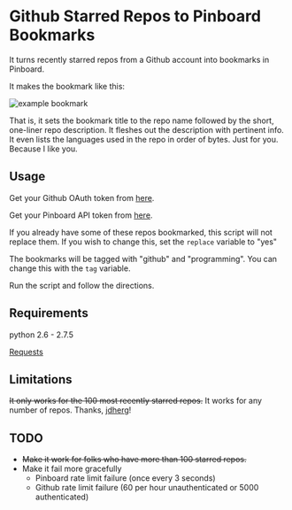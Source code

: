 Github Starred Repos to Pinboard Bookmarks
==========================================

It turns recently starred repos from a Github account into bookmarks in Pinboard.

It makes the bookmark like this:

![example bookmark](https://raw.github.com/cmchap/github-starred-to-pinboard/master/screenshot.png)

That is, it sets the bookmark title to the repo name followed by the short, one-liner repo description. It fleshes out the description with pertinent info. It even lists the languages used in the repo in order of bytes. Just for you. Because I like you.

Usage
-----

Get your Github OAuth token from [here](https://github.com/settings/applications).

Get your Pinboard API token from [here](https://pinboard.in/settings/password).

If you already have some of these repos bookmarked, this script will not replace them. If you wish to change this, set the ```replace``` variable to "yes"

The bookmarks will be tagged with "github" and "programming". You can change this with the ```tag``` variable.

Run the script and follow the directions.


Requirements
------------

python 2.6 - 2.7.5

[Requests](http://docs.python-requests.org/en/latest/)

Limitations
-----------

<del>It only works for the 100 most recently starred repos.</del> It works for any number of repos. Thanks, [jdherg](https://github.com/jdherg)!

TODO
----

* <del>Make it work for folks who have more than 100 starred repos.</del>
* Make it fail more gracefully
	* Pinboard rate limit failure (once every 3 seconds)
	* Github rate limit failure (60 per hour unauthenticated or 5000 authenticated)